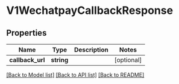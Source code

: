 # V1WechatpayCallbackResponse

## Properties
Name | Type | Description | Notes
------------ | ------------- | ------------- | -------------
**callback_url** | **string** |  | [optional] 

[[Back to Model list]](../README.md#documentation-for-models) [[Back to API list]](../README.md#documentation-for-api-endpoints) [[Back to README]](../README.md)


